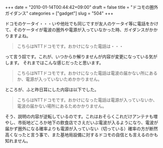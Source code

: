 +++
date = "2010-01-14T00:44:42+09:00"
draft = false
title = "ドコモの圏外ガイダンス"
categories = ["gadget"]
slug = "504"
+++

ドコモのケータイ・・・いや他社でも同じですが友人のケータイ等に電話をかけて、そのケータイが電波の圏外や電源が入っていなかった時、ガイダンスがかかりますよね。
<blockquote>こちらはNTTドコモです。おかけになった電話は・・・</blockquote>
って言う奴です。これが、いつからか解りませんが内容が変更になっている気がします。
それまではこんな感じだったと思います。
<blockquote>こちらはNTTドコモです。おかけになった電話は電波の届かない所にあるか、電源が入っていないためかかりません。</blockquote>
ところが、ふと昨日耳にした内容は以下でした。
<blockquote>こちらはNTTドコモです。おかけになった電話は電源が入っていないか、電波の届かない場所にあるためかかりません。</blockquote>
そう、説明の内容が逆転しているのです。これはおそらくこれだけアンテナも増やし、市街地どころか地下の飲食店でさえだいぶ電波が入るようになり、電波が届かず圏外になる確率よりも電源が入っていない（切っている）確率の方が断然高くなったと言う事で、また基地局設備に対するドコモの自信とも言えるのかも知れません。
